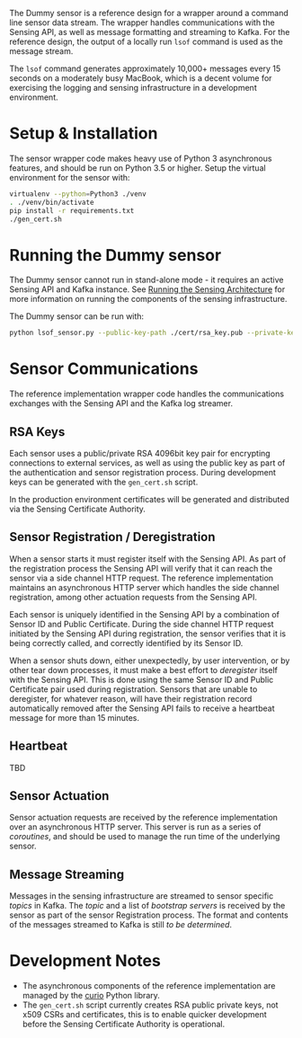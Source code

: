 The Dummy sensor is a reference design for a wrapper around a command line sensor data stream. The wrapper
handles communications with the Sensing API, as well as message formatting and streaming to Kafka. For the
reference design, the output of a locally run `lsof` command is used as the message stream.

The `lsof` command generates approximately 10,000+ messages every 15 seconds on a moderately busy MacBook,
which is a decent volume for exercising the logging and sensing infrastructure in a development environment.

# Setup & Installation

The sensor wrapper code makes heavy use of Python 3 asynchronous features, and should be run on Python 3.5
or higher. Setup the virtual environment for the sensor with:

```bash
virtualenv --python=Python3 ./venv
. ./venv/bin/activate
pip install -r requirements.txt
./gen_cert.sh
```

# Running the Dummy sensor

The Dummy sensor cannot run in stand-alone mode - it requires an active Sensing API and Kafka instance. See
[Running the Sensing Architecture](../../README.md) for more information on running the components of the
sensing infrastructure.

The Dummy sensor can be run with:

```bash
python lsof_sensor.py --public-key-path ./cert/rsa_key.pub --private-key-path ./cert/rsa_key
```

# Sensor Communications

The reference implementation wrapper code handles the communications exchanges with the Sensing API and
the Kafka log streamer.

## RSA Keys

Each sensor uses a public/private RSA 4096bit key pair for encrypting connections to external services,
as well as using the public key as part of the authentication and sensor registration process. During
development keys can be generated with the `gen_cert.sh` script.

In the production environment certificates will be generated and distributed via the Sensing Certificate
Authority.

## Sensor Registration / Deregistration

When a sensor starts it must register itself with the Sensing API. As part of the registration process
the Sensing API will verify that it can reach the sensor via a side channel HTTP request. The reference
implementation maintains an asynchronous HTTP server which handles the side channel registration, among
other actuation requests from the Sensing API.

Each sensor is uniquely identified in the Sensing API by a combination of Sensor ID and Public Certificate. During
the side channel HTTP request initiated by the Sensing API during registration, the sensor verifies that 
it is being correctly called, and correctly identified by its Sensor ID.

When a sensor shuts down, either unexpectedly, by user intervention, or by other tear down processes, it
must make a best effort to _deregister_ itself with the Sensing API. This is done using the same Sensor ID
and Public Certificate pair used during registration. Sensors that are unable to deregister, for whatever
reason, will have their registration record automatically removed after the Sensing API fails to receive
a heartbeat message for more than 15 minutes.

## Heartbeat

TBD

## Sensor Actuation

Sensor actuation requests are received by the reference implementation over an asynchronous HTTP
server. This server is run as a series of _coroutines_, and should be used to manage the run time
of the underlying sensor.

## Message Streaming

Messages in the sensing infrastructure are streamed to sensor specific _topics_ in Kafka. The _topic_ and
a list of _bootstrap servers_ is received by the sensor as part of the sensor Registration process. The
format and contents of the messages streamed to Kafka is still _to be determined_.
 
# Development Notes

 - The asynchronous components of the reference implementation are managed by 
    the [curio](https://github.com/dabeaz/curio) Python library.
 - The `gen_cert.sh` script currently creates RSA public private keys, not x509 CSRs and certificates, this
    is to enable quicker development before the Sensing Certificate Authority is operational.